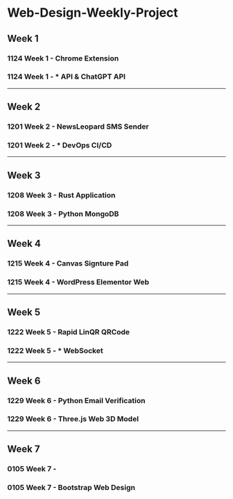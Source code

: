 # Web-Design-Weekly-Project

Week 1
---
### 1124 Week 1 - Chrome Extension
### 1124 Week 1 - * API & ChatGPT API

---

Week 2
---
### 1201 Week 2 - NewsLeopard SMS Sender
### 1201 Week 2 - * DevOps CI/CD

---

Week 3
---
### 1208 Week 3 - Rust Application
### 1208 Week 3 - Python MongoDB

---

Week 4
---
### 1215 Week 4 - Canvas Signture Pad
### 1215 Week 4 - WordPress Elementor Web

---

Week 5
---
### 1222 Week 5 - Rapid LinQR QRCode
### 1222 Week 5 - * WebSocket

---

Week 6
---
### 1229 Week 6 - Python Email Verification
### 1229 Week 6 - Three.js Web 3D Model

---

Week 7
---
### 0105 Week 7 -
### 0105 Week 7 - Bootstrap Web Design